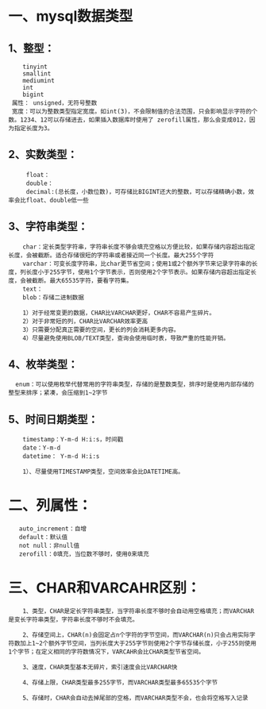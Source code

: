 # 一、mysql数据类型

## 1、整型：
      
        tinyint
        smallint
        mediumint
        int
        bigint
     属性： unsigned，无符号整数 
     宽度：可以为整数类型指定宽度。如int(3)，不会限制值的合法范围，只会影响显示字符的个数。1234、12可以存储进去，如果插入数据库时使用了 zerofill属性，那么会变成012，因为指定长度为3。
     
## 2、实数类型：
         float：
         double：
         decimal:(总长度，小数位数)，可存储比BIGINT还大的整数，可以存储精确小数，效率会比float、double低一些
     
     
## 3、字符串类型：
        char：定长类型字符串，字符串长度不够会填充空格以方便比较，如果存储内容超出指定长度，会被截断。适合存储很短的字符串或者接近同一个长度。最大255个字符
        varchar：可变长度字符串，比char更节省空间；使用1或2个额外字节来记录字符串的长度，列长度小于255字节，使用1个字节表示，否则使用2个字节表示。如果存储内容超出指定长度，会被截断。最大65535字符，要看字符集。
        text：
        blob：存储二进制数据
     
        1）对于经常变更的数据，CHAR比VARCHAR更好，CHAR不容易产生碎片。
        2）对于非常短的列，CHAR比VARCHAR效率更高
        3）只需要分配真正需要的空间，更长的列会消耗更多内容。
        4）尽量避免使用BLOB/TEXT类型，查询会使用临时表，导致严重的性能开销。
     
     
## 4、枚举类型：
      enum：可以使用枚举代替常用的字符串类型，存储的是整数类型，排序时是使用内部存储的整型来排序；紧凑，会压缩到1~2字节
      
      
## 5、时间日期类型：
        timestamp：Y-m-d H:i:s，时间戳
        date：Y-m-d
        datetime： Y-m-d H:i:s
        
        1）、尽量使用TIMESTAMP类型，空间效率会比DATETIME高。
  
        
# 二、列属性：
       auto_increment：自增
       default：默认值
       not null：非null值
       zerofill：0填充，当位数不够时，使用0来填充      
       
  
# 三、CHAR和VARCAHR区别：
     
        1、类型，CHAR是定长字符串类型，当字符串长度不够时会自动用空格填充；而VARCHAR是变长字符串类型，字符串长度不够时不会填充。
        
        2、存储空间上，CHAR(n)会固定占n个字符的字节空间，而VARCHAR(n)只会占用实际字符数加上1~2个额外字节空间，当列长度大于255字节则使用2个字节存储长度，小于255则使用1个字节；在定义相同的字符数情况下，VARCAHR会比CHAR类型节省空间。
        
        3、速度，CHAR类型基本无碎片，索引速度会比VARCHAR快
        
        4、存储上限，CHAR类型最多255字节，而VARCHAR类型最多65535个字节
        
        5、存储时，CHAR会自动去掉尾部的空格，而VARCHAR类型不会，也会将空格写入记录
             